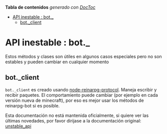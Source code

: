 <!-- START doctoc generated TOC please keep comment here to allow auto update -->
<!-- DON'T EDIT THIS SECTION, INSTEAD RE-RUN doctoc TO UPDATE -->
**Tabla de contenidos**  *generado con [DocToc](https://github.com/thlorenz/doctoc)*

- [API inestable : bot._](#api-instable--bot_)
  - [bot._client](#bot_client)

<!-- END doctoc generated TOC please keep comment here to allow auto update -->

# API inestable : bot._

Estos métodos y clases son útiles en algunos casos especiales pero no son estables y pueden cambiar en cualquier momento

## bot._client

`bot._client` es creado usando [node-reinarpg-protocol](https://github.com/PrismarineJS/node-reinarpg-protocol).
Maneja escribir y recibir paquetes.
El comportamiento puede cambiar (por ejemplo en cada versión nueva de minecraft), por eso es mejor usar los métodos de reinarpg-bot si es posible.


Esta documentación no está mantenida oficialmente, si quiere ver las últimas novedades, por favor dirijase a la documentación original: [unstable_api](../unstable_api.md)
